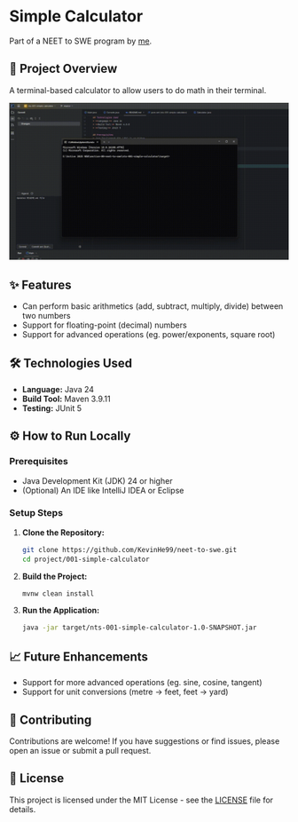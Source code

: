 # Simple Calculator
Part of a NEET to SWE program by [me](https://github.com/kevinhe99).

## 🚀 Project Overview
A terminal-based calculator to allow users to do math in their terminal.

![Demonstration of the application](public/output.gif)

## ✨ Features
* Can perform basic arithmetics (add, subtract, multiply, divide) between two numbers
* Support for floating-point (decimal) numbers 
* Support for advanced operations (eg. power/exponents, square root)

## 🛠️ Technologies Used
* **Language:** Java 24
* **Build Tool:** Maven 3.9.11
* **Testing:** JUnit 5

## ⚙️ How to Run Locally

### Prerequisites
* Java Development Kit (JDK) 24 or higher
* (Optional) An IDE like IntelliJ IDEA or Eclipse

### Setup Steps

1.  **Clone the Repository:**
    ```bash
    git clone https://github.com/KevinHe99/neet-to-swe.git
    cd project/001-simple-calculator
    ```
    
2. **Build the Project:**
    ```bash
    mvnw clean install
    ```

3.  **Run the Application:**
    ```bash
    java -jar target/nts-001-simple-calculator-1.0-SNAPSHOT.jar
    ```

## 📈 Future Enhancements
* Support for more advanced operations (eg. sine, cosine, tangent)
* Support for unit conversions (metre -> feet, feet -> yard)

## 🤝 Contributing
Contributions are welcome! If you have suggestions or find issues, please open an issue or submit a pull request.

## 📄 License
This project is licensed under the MIT License - see the [LICENSE](LICENSE.md) file for details.
